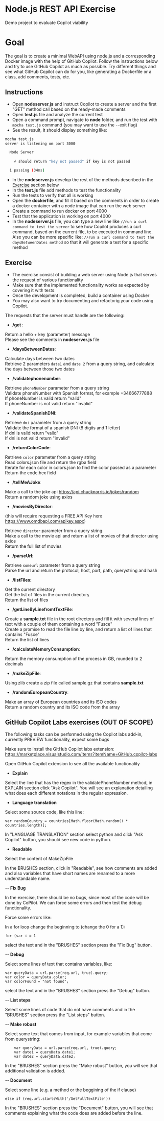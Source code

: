 # Node.js REST API Exercise

Demo project to evaluate Copilot viability

# Goal

The goal is to create a minimal WebAPI using node.js and a corresponding Docker image with the help of GitHub Copilot.
Follow the instructions below and try to use GitHub Copilot as much as possible.
Try different things and see what GitHub Copilot can do for you, like generating a Dockerfile or a class, add comments, tests, etc.

## Instructions

- Open **nodeserver.js** and instruct Copilot to create a server and the first "GET" method call based on the ready-made comments
- Open **test.js** file and analyze the current test
- Open a command prompt, navigate to **node** folder, and run the test with `mocha test.js` command (you may want to use the --exit flag)
- See the result, it should display something like:

``` bash
mocha test.js
server is listening on port 3000

  Node Server
    
    √ should return "key not passed" if key is not passed

  1 passing (34ms)

```

- In the **nodeserver.js** develop the rest of the methods described in the [Exercise](#exercise) section below
- In the **test.js** file add methods to test the functionality
- Run the tests to verify that all is working 
- Open the **dockerfile**, and fill it based on the comments in order to create a docker container with a node image that can run the web server
- Create a command to run docker on port 4000
- Test that the application is working on port 4000
- In the **nodeserver.js** file, you can type a new line like `//run a curl command to test the server`
to see how Copilot produces a curl command, based on the current file, to be executed in command line.
Also you can be more specific like: `//run a curl command to test the daysBetweenDates method` so that it will generate a test for a specific method 

## Exercise

- The exercise consist of building a web server using Node.js that serves the request of various functionality
- Make sure that the implemented functionality works as expected by covering it with tests
- Once the development is completed, build a container using Docker
- You may also want to try documenting and refactorig your code using Copilot.

The requests that the server must handle are the following:

- **/get** : 

Return a hello + key (parameter) message<br />
Please see the comments in **nodeserver.js** file<br />

- **/daysBetweenDates**: 

Calculate days between two dates<br />
Retrieve 2 parameters `date1` and `date 2` from a query string, and calculate the days between those two dates<br />

- **/validatephonenumber**: 

Retrieve `phoneNumber` parameter from a query string<br />
Validate phoneNumber with Spanish format, for example +34666777888<br />
If phoneNumber is valid return "valid"<br />
If phoneNumber is not valid return "invalid"<br />

- **/validateSpanishDNI**:

Retrieve `dni` parameter from a query string<br />
Validate the format of a spanish DNI (8 digits and 1 letter)<br />
If dni is valid return "valid"<br />
If dni is not valid return "invalid"<br />

- **/returnColorCode**:

Retrieve `color` parameter from a query string<br />
Read colors.json file and return the rgba field<br />
Iterate for each color in colors.json to find the color passed as a parameter<br />
Return the code.hex field<br />

- **/tellMeAJoke**:

Make a call to the joke api https://api.chucknorris.io/jokes/random<br />
Return a random joke using axios<br />
        
- **/moviesByDirector**:

(this will require requesting a FREE API Key here https://www.omdbapi.com/apikey.aspx)<br />

Retrieve `director` parameter from a query string<br />
Make a call to the movie api  and return a list of movies of that director using axios<br />
Return the full list of movies<br />

- **/parseUrl**:

Retrieve `someurl` parameter from a query string<br />
Parse the url and return the protocol, host, port, path, querystring and hash<br />

- **/listFiles**:

Get the current directory<br />
Get the list of files in the current directory<br />
Return the list of files<br />

- **/getLineByLinefromtTextFile**:

Create a **sample.txt** file in the root directory and fill it with several lines of text with a couple of them containing a word "Fusce"<br />
Create a promise to read the file line by line, and return a list of lines that contains "Fusce"<br />
Return the list of lines<br />

- **/calculateMemoryConsumption**:

Return the memory consumption of the process in GB, rounded to 2 decimals

- **/makeZipFile**:

Using zlib create a zip file called sample.gz that contains **sample.txt**

- **/randomEuropeanCountry**:

Make an array of European countries and its ISO codes<br />
Return a random country and its ISO code from the array<br />

## GitHub Copilot Labs exercises (OUT OF SCOPE)

The following tasks can be performed using the Copilot labs add-in, currently PREVIEW functionality, expect some bugs<br />

Make sure to install the GitHub Copilot labs extension: https://marketplace.visualstudio.com/items?itemName=GitHub.copilot-labs<br />

Open GitHub Copilot extension to see all the available functionality<br />

- **Explain**

Select the line that has the regex in the validatePhoneNumber method, in EXPLAIN section click "Ask Copilot". You will see an explanation detailing what does each different notations in the regular expression.

- **Language translation**

Select some source code, like this line:

    var randomCountry = countries[Math.floor(Math.random() * countries.length)];

In "LANGUAGE TRANSLATION" section select python and click "Ask Copilot" button, you should see new code in python.

- **Readable**

Select the content of MakeZipFile

In the BRUSHES section, click in "Readable", see how comments are added and also variables that have short names are renamed to a more understandable name.

-- **Fix Bug**

In the exercise, there should be no bugs, since most of the code will be done by CoPilot. We can force some errors and then test the debug functionality.

Force some errors like:

In a for loop change the beginning to (change the 0 for a 1):

    for (var i = 1

select the text and in the "BRUSHES" section press the "Fix Bug" button.

-- **Debug**

Select some lines of text that contains variables, like:

    var queryData = url.parse(req.url, true).query;
    var color = queryData.color;
    var colorFound = "not found";

select the text and in the "BRUSHES" section press the "Debug" button.

-- **List steps**

Select some lines of code that do not have comments and in the  "BRUSHES" section press the "List steps" button.

-- **Make robust**

Select some text that comes from input, for example variables that come from querystring:

        var queryData = url.parse(req.url, true).query;
        var date1 = queryData.date1;
        var date2 = queryData.date2;

In the  "BRUSHES" section press the "Make robust" button, you will see that additional validation is added.

-- **Document**

Select some line (e.g. a method or the beggining of the if clause)

    else if (req.url.startsWith('/GetFullTextFile')) 

In the  "BRUSHES" section press the "Document" button, you will see that comments explaining what the code does are added before the line.
